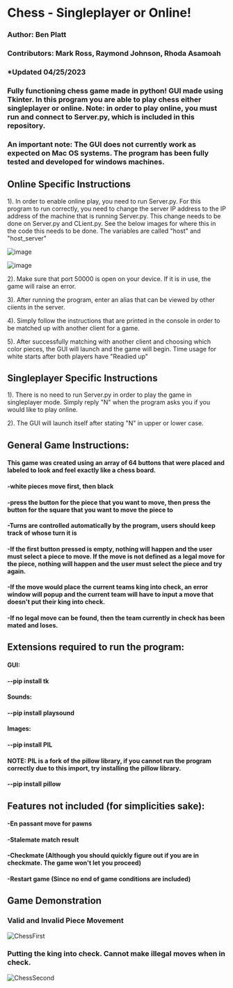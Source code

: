 # Chess - Singleplayer or Online!
### Author: Ben Platt
### Contributors: Mark Ross, Raymond Johnson, Rhoda Asamoah
### *Updated 04/25/2023
### Fully functioning chess game made in python! GUI made using Tkinter. In this program you are able to play chess either singleplayer or online. Note: in order to play online, you must run and connect to Server.py, which is included in this repository.
### An important note: The GUI does not currently work as expected on Mac OS systems. The program has been fully tested and developed for windows machines.

## Online Specific Instructions
1). In order to enable online play, you need to run Server.py. For this program to run correctly, you need to change the server IP address to the IP address of the machine that is running Server.py. This change needs to be done on Server.py and CLient.py. See the below images for where this in the code this needs to be done. The variables are called "host" and "host_server"

![image](https://user-images.githubusercontent.com/86609189/234387116-b2bcdc6e-81fc-4309-8e4c-730e23a669d0.png)

![image](https://user-images.githubusercontent.com/86609189/234387176-728a499f-a59a-4440-8961-a2d0cd786f43.png)


2). Make sure that port 50000 is open on your device. If it is in use, the game will raise an error.

3). After running the program, enter an alias that can be viewed by other ciients in the server.

4). Simply follow the instructions that are printed in the console in order to be matched up with another client for a game.

5). After successfully matching with another client and choosing which color pieces, the GUI will launch and the game will begin. Time usage for white starts after both players have "Readied up"


## Singleplayer Specific Instructions
1). There is no need to run Server.py in order to play the game in singleplayer mode. Simply reply "N" when the program asks you if you would like to play online.

2). The GUI will launch itself after stating "N" in upper or lower case.


## General Game Instructions:
#### This game was created using an array of 64 buttons that were placed and labeled to look and feel exactly like a chess board.
#### -white pieces move first, then black
#### -press the button for the piece that you want to move, then press the button for the square that you want to move the piece to
#### -Turns are controlled automatically by the program, users should keep track of whose turn it is
#### -If the first button pressed is empty, nothing will happen and the user must select a piece to move. If the move is not defined as a legal move for the piece, nothing will happen and the user must select the piece and try again.
#### -If the move would place the current teams king into check, an error window will popup and the current team will have to input a move that doesn't put their king into check.
#### -If no legal move can be found, then the team currently in check has been mated and loses.

## Extensions required to run the program:
#### GUI:
#### --pip install tk
#### Sounds:
#### --pip install playsound
#### Images:
#### --pip install PIL
#### NOTE: PIL is a fork of the pillow library, if you cannot run the program correctly due to this import, try installing the pillow library.
#### --pip install pillow

## Features not included (for simplicities sake):
#### -En passant move for pawns
#### -Stalemate match result 
#### -Checkmate (Although you should quickly figure out if you are in checkmate. The game won't let you proceed)
#### -Restart game (Since no end of game conditions are included)

## Game Demonstration
### Valid and Invalid Piece Movement
![ChessFirst](https://user-images.githubusercontent.com/86609189/172069907-03a3f007-5be7-43b2-9b41-8c40f10b4a44.gif)

### Putting the king into check. Cannot make illegal moves when in check.
![ChessSecond](https://user-images.githubusercontent.com/86609189/172070071-7ef07fe8-4303-40ea-877b-813624ee03d5.gif)
